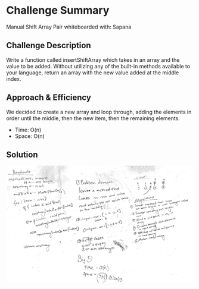 # Challenge Summary
<!-- Short summary or background information -->
Manual Shift Array
Pair whiteboarded with: Sapana


## Challenge Description
Write a function called insertShiftArray which takes in an array and the value to be added. Without utilizing any of the built-in methods available to your language, return an array with the new value added at the middle index.

## Approach & Efficiency
<!-- What approach did you take? Why? What is the Big O space/time for this approach? -->
We decided to create a new array and loop through, adding the elements in order until the middle, then the new item, then the remaining elements. 
* Time: O(n)
* Space: O(n)


## Solution
<!-- Embedded whiteboard image -->
![shift array whiteboard](/assets/shiftArr.png)